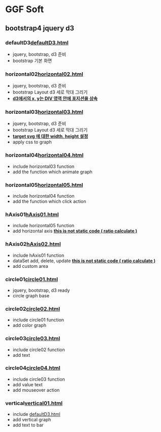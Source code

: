 # GGF Soft

## bootstrap4 jquery d3 

### defaultD3[defaultD3.html](template/defaultBs4.html) 
- jquery, bootstrap, d3 준비 
- bootstrap 기본 화면 
 
 ### horizontal02[horizontal02.html](template/horizontal/horizontal02.html) 
 - jquery, bootstrap, d3 준비 
 - bootstrap Layout d3 세로 막대 그리기
 - **<u>d3에서의 x, y는 DIV 영역 안에 포지션을 상속</u>**

 ### horizontal03[horizontal03.html](template/horizontal/horizontal03.html) 
 - jquery, bootstrap, d3 준비 
 - bootstrap Layout d3 세로 막대 그리기
 - **<u>target svg 에 대한 width, height 설정</u>**
 - apply css to graph

 ### horizontal04[horizontal04.html](template/horizontal/horizontal04.html) 
 - include horizontal03 function
 - add the function which animate graph

 ### horizontal05[horizontal05.html](template/horizontal/horizontal05.html) 
 - include horizontal04 function
 - add the function which click action 

 ### hAxis01[hAxis01.html](template/horizontal/axis/hAxis01.html) 
 - include horizontal05 function
 - add horizontal axis **<u>this is not static code ( ratio calculate )</u>**

 ### hAxis02[hAxis02.html](template/horizontal/axis/hAxis02.html) 
 - include hAxis01 function
 - dataSet add, delete, update **<u>this is not static code ( ratio calculate )</u>**
 - add custom area 
 
### circle01[circle01.html](template/circle/circle01.html) 
  - jquery, bootstrap, d3 ready
  - circle graph base
  
### circle02[circle02.html](template/circle/circle02.html) 
  - include circle01 function
  - add color graph
  
### circle03[circle03.html](template/circle/circle03.html) 
  - include circle02 function
  - add text
  
### circle04[circle04.html](template/circle/circle04.html) 
  - include circle03 function
  - add value text
  - add mouseover action
  
 ### vertical[vertical01.html](template/vertical/vertical01.html) 
   - include [defaultD3.html](template/defaultD3.html)
   - add vertical graph 
   - add text to bar
